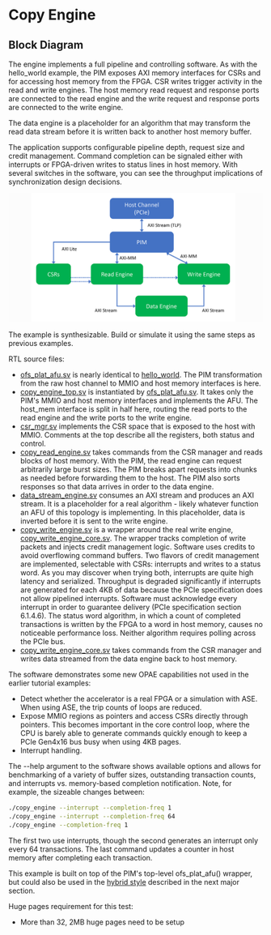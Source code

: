 # Copy Engine

## Block Diagram

The engine implements a full pipeline and controlling software. As with the hello\_world example, the PIM exposes AXI memory interfaces for CSRs and for accessing host memory from the FPGA. CSR writes trigger activity in the read and write engines. The host memory read request and response ports are connected to the read engine and the write request and response ports are connected to the write engine.

The data engine is a placeholder for an algorithm that may transform the read data stream before it is written back to another host memory buffer.

The application supports configurable pipeline depth, request size and credit management. Command completion can be signaled either with interrupts or FPGA-driven writes to status lines in host memory. With several switches in the software, you can see the throughput implications of synchronization design decisions.

![Copy Engine Diagram](doc/copy-engine-diagram.png)

The example is synthesizable. Build or simulate it using the same steps as previous examples.

RTL source files:

- [ofs\_plat\_afu.sv](hw/rtl/ofs_plat_afu.sv) is nearly identical to [hello\_world](../hello_world/). The PIM transformation from the raw host channel to MMIO and host memory interfaces is here.
- [copy\_engine\_top.sv](hw/rtl/copy_engine_top.sv) is instantiated by [ofs\_plat\_afu.sv](hw/rtl/ofs_plat_afu.sv). It takes only the PIM's MMIO and host memory interfaces and implements the AFU. The host\_mem interface is split in half here, routing the read ports to the read engine and the write ports to the write engine.
- [csr\_mgr.sv](hw/rtl/csr_mgr.sv) implements the CSR space that is exposed to the host with MMIO. Comments at the top describe all the registers, both status and control.
- [copy\_read\_engine.sv](hw/rtl/copy_read_engine.sv) takes commands from the CSR manager and reads blocks of host memory. With the PIM, the read engine can request arbitrarily large burst sizes. The PIM breaks apart requests into chunks as needed before forwarding them to the host. The PIM also sorts responses so that data arrives in order to the data engine.
- [data\_stream\_engine.sv](hw/rtl/data_stream_engine.sv) consumes an AXI stream and produces an AXI stream. It is a placeholder for a real algorithm - likely whatever function an AFU of this topology is implementing. In this placeholder, data is inverted before it is sent to the write engine.
- [copy\_write\_engine.sv](hw/rtl/copy_write_engine.sv) is a wrapper around the real write engine, [copy\_write\_engine\_core.sv](hw/rtl/copy_write_engine_core.sv). The wrapper tracks completion of write packets and injects credit management logic. Software uses credits to avoid overflowing command buffers. Two flavors of credit management are implemented, selectable with CSRs: interrupts and writes to a status word. As you may discover when trying both, interrupts are quite high latency and serialized. Throughput is degraded significantly if interrupts are generated for each 4KB of data because the PCIe specification does not allow pipelined interrupts. Software must acknowledge every interrupt in order to guarantee delivery \(PCIe specification section 6.1.4.6\). The status word algorithm, in which a count of completed transactions is written by the FPGA to a word in host memory, causes no noticeable performance loss. Neither algorithm requires polling across the PCIe bus.
- [copy\_write\_engine\_core.sv](hw/rtl/copy_write_engine_core.sv) takes commands from the CSR manager and writes data streamed from the data engine back to host memory.

The software demonstrates some new OPAE capabilities not used in the earlier tutorial examples:

- Detect whether the accelerator is a real FPGA or a simulation with ASE. When using ASE, the trip counts of loops are reduced.
- Expose MMIO regions as pointers and access CSRs directly through pointers. This becomes important in the core control loop, where the CPU is barely able to generate commands quickly enough to keep a PCIe Gen4x16 bus busy when using 4KB pages.
- Interrupt handling.

The --help argument to the software shows available options and allows for benchmarking of a variety of buffer sizes, outstanding transaction counts, and interrupts vs. memory-based completion notification. Note, for example, the sizeable changes between:

```bash
./copy_engine --interrupt --completion-freq 1
./copy_engine --interrupt --completion-freq 64
./copy_engine --completion-freq 1
```

The first two use interrupts, though the second generates an interrupt only every 64 transactions. The last command updates a counter in host memory after completing each transaction.

This example is built on top of the PIM's top-level ofs\_plat\_afu\(\) wrapper, but could also be used in the [hybrid style](../../02_hybrid/) described in the next major section.

Huge pages requirement for this test:
  - More than 32, 2MB huge pages need to be setup
